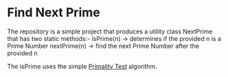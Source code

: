 # Find Next Prime

The repository is a simple project that produces a utility class NextPrime that has two static methods:-
isPrime(n) -> determines if the provided n is a Prime Number
nextPrime(n) -> find the next Prime Number after the provided n

The isPrime uses the simple [Primality Test](https://en.wikipedia.org/wiki/Primality_test) algorithm.


